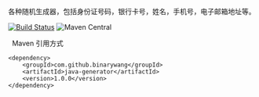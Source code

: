 各种随机生成器，包括身份证号码，银行卡号，姓名，手机号，电子邮箱地址等。

[![Build Status](https://travis-ci.org/binarywang/java-generator.svg?branch=develop)](https://travis-ci.org/binarywang/java-generator)
![Maven Central](https://maven-badges.herokuapp.com/maven-central/com.github.binarywang.tools/java-generator/badge.svg)

 
Maven 引用方式
```
<dependency>
    <groupId>com.github.binarywang</groupId>
    <artifactId>java-generator</artifactId>
    <version>1.0.0</version>
</dependency>
````

